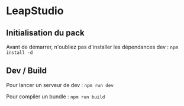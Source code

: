 # LeapStudio

## Initialisation du pack

Avant de démarrer, n'oubliez pas d'installer les dépendances dev : `npm install -d`

## Dev / Build

Pour lancer un serveur de dev : `npm run dev`

Pour compiler un bundle : `npm run build`
